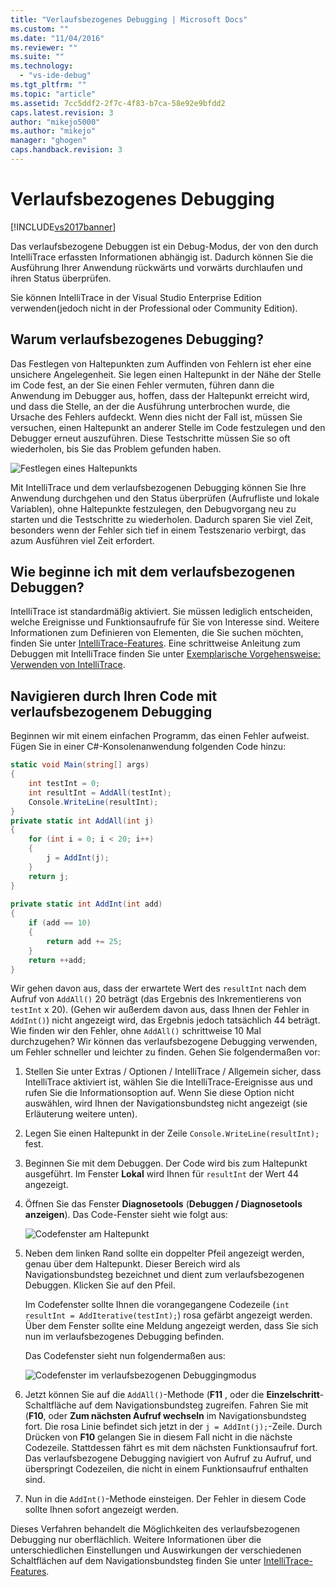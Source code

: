 ```yaml
---
title: "Verlaufsbezogenes Debugging | Microsoft Docs"
ms.custom: ""
ms.date: "11/04/2016"
ms.reviewer: ""
ms.suite: ""
ms.technology: 
  - "vs-ide-debug"
ms.tgt_pltfrm: ""
ms.topic: "article"
ms.assetid: 7cc5ddf2-2f7c-4f83-b7ca-58e92e9bfdd2
caps.latest.revision: 3
author: "mikejo5000"
ms.author: "mikejo"
manager: "ghogen"
caps.handback.revision: 3
---
```

# Verlaufsbezogenes Debugging
[!INCLUDE[vs2017banner](../code-quality/includes/vs2017banner.md)]

Das verlaufsbezogene Debuggen ist ein Debug\-Modus, der von den durch IntelliTrace erfassten Informationen abhängig ist.  Dadurch können Sie die Ausführung Ihrer Anwendung rückwärts und vorwärts durchlaufen und ihren Status überprüfen.  
  
 Sie können IntelliTrace in der Visual Studio Enterprise Edition verwenden\(jedoch nicht in der Professional oder Community Edition\).  
  
## Warum verlaufsbezogenes Debugging?  
 Das Festlegen von Haltepunkten zum Auffinden von Fehlern ist eher eine unsichere Angelegenheit.  Sie legen einen Haltepunkt in der Nähe der Stelle im Code fest, an der Sie einen Fehler vermuten, führen dann die Anwendung im Debugger aus, hoffen, dass der Haltepunkt erreicht wird, und dass die Stelle, an der die Ausführung unterbrochen wurde, die Ursache des Fehlers aufdeckt.  Wenn dies nicht der Fall ist, müssen Sie versuchen, einen Haltepunkt an anderer Stelle im Code festzulegen und den Debugger erneut auszuführen. Diese Testschritte müssen Sie so oft wiederholen, bis Sie das Problem gefunden haben.  
  
 ![Festlegen eines Haltepunkts](../debugger/media/breakpointprocesa.png "BreakpointProcesa")  
  
 Mit IntelliTrace und dem verlaufsbezogenen Debugging können Sie Ihre Anwendung durchgehen und den Status überprüfen \(Aufrufliste und lokale Variablen\), ohne Haltepunkte festzulegen, den Debugvorgang neu zu starten und  die Testschritte zu wiederholen.  Dadurch sparen Sie viel Zeit, besonders wenn der Fehler sich tief in einem Testszenario verbirgt, das azum Ausführen viel Zeit erfordert.  
  
## Wie beginne ich mit dem verlaufsbezogenen Debuggen?  
 IntelliTrace ist standardmäßig aktiviert.  Sie müssen lediglich entscheiden, welche Ereignisse und Funktionsaufrufe für Sie von Interesse sind.  Weitere Informationen zum Definieren von Elementen, die Sie suchen möchten, finden Sie unter [IntelliTrace\-Features](../debugger/intellitrace-features.md).  Eine schrittweise Anleitung zum Debuggen mit IntelliTrace finden Sie unter [Exemplarische Vorgehensweise: Verwenden von IntelliTrace](../debugger/walkthrough-using-intellitrace.md).  
  
## Navigieren durch Ihren Code mit verlaufsbezogenem Debugging  
 Beginnen wir mit einem einfachen Programm, das einen Fehler aufweist.  Fügen Sie in einer C\#\-Konsolenanwendung folgenden Code hinzu:  
  
```c#  
static void Main(string[] args)  
{  
    int testInt = 0;  
    int resultInt = AddAll(testInt);  
    Console.WriteLine(resultInt);  
}  
private static int AddAll(int j)  
{  
    for (int i = 0; i < 20; i++)  
    {  
        j = AddInt(j);  
    }  
    return j;  
}  
  
private static int AddInt(int add)  
{  
    if (add == 10)  
    {  
        return add += 25;  
    }  
    return ++add;  
}  
```  
  
 Wir gehen davon aus, dass der erwartete Wert des `resultInt` nach dem Aufruf von `AddAll()` 20 beträgt \(das Ergebnis des Inkrementierens von `testInt` x 20\).  \(Gehen wir außerdem davon aus, dass Ihnen der Fehler in `AddInt()`\) nicht angezeigt wird, das Ergebnis jedoch tatsächlich 44 beträgt.  Wie finden wir den Fehler, ohne `AddAll()` schrittweise 10 Mal durchzugehen?  Wir können das verlaufsbezogene Debugging verwenden, um Fehler schneller und leichter zu finden.  Gehen Sie folgendermaßen vor:  
  
1.  Stellen Sie unter Extras \/ Optionen \/ IntelliTrace \/ Allgemein sicher, dass IntelliTrace aktiviert ist, wählen Sie die IntelliTrace\-Ereignisse aus und rufen Sie die Informationsoption auf.  Wenn Sie diese Option nicht auswählen, wird Ihnen der Navigationsbundsteg nicht angezeigt \(sie Erläuterung weitere unten\).  
  
2.  Legen Sie einen Haltepunkt in der Zeile `Console.WriteLine(resultInt);` fest.  
  
3.  Beginnen Sie mit dem Debuggen.  Der Code wird bis zum Haltepunkt ausgeführt.  Im Fenster **Lokal** wird Ihnen für `resultInt` der Wert 44 angezeigt.  
  
4.  Öffnen Sie das Fenster **Diagnosetools** \(**Debuggen \/ Diagnosetools anzeigen**\).  Das Code\-Fenster sieht wie folgt aus:  
  
     ![Codefenster am Haltepunkt](../debugger/media/historicaldebuggingbreakpoint.png "HistoricalDebuggingBreakpoint")  
  
5.  Neben dem linken Rand sollte ein doppelter Pfeil angezeigt werden, genau über dem Haltepunkt.  Dieser Bereich wird als Navigationsbundsteg bezeichnet und dient zum verlaufsbezogenen Debuggen.  Klicken Sie auf den Pfeil.  
  
     Im Codefenster sollte Ihnen die vorangegangene Codezeile \(`int resultInt = AddIterative(testInt);`\) rosa gefärbt angezeigt werden.  Über dem Fenster sollte eine Meldung angezeigt werden, dass Sie sich nun im verlaufsbezogenes Debugging befinden.  
  
     Das Codefenster sieht nun folgendermaßen aus:  
  
     ![Codefenster im verlaufsbezogenen Debuggingmodus](../debugger/media/historicaldebuggingback.png "HistoricalDebuggingBack")  
  
6.  Jetzt können Sie auf die `AddAll()`\-Methode \(**F11** , oder die **Einzelschritt**\-Schaltfläche auf dem Navigationsbundsteg zugreifen.  Fahren Sie mit \(**F10**, oder **Zum nächsten Aufruf wechseln** im Navigationsbundsteg fort.  Die rosa Linie befindet sich jetzt in der `j = AddInt(j);`\-Zeile.  Durch Drücken von **F10** gelangen Sie in diesem Fall nicht in die nächste Codezeile.  Stattdessen fährt es mit dem nächsten Funktionsaufruf fort.  Das verlaufsbezogene Debugging navigiert von Aufruf zu Aufruf, und überspringt Codezeilen, die nicht in einem Funktionsaufruf enthalten sind.  
  
7.  Nun in die `AddInt()`\-Methode einsteigen.  Der Fehler in diesem Code sollte Ihnen sofort angezeigt werden.  
  
 Dieses Verfahren behandelt die Möglichkeiten des verlaufsbezogenen Debugging nur oberflächlich.  Weitere Informationen über die unterschiedlichen Einstellungen und Auswirkungen der verschiedenen Schaltflächen auf dem Navigationsbundsteg finden Sie unter [IntelliTrace\-Features](../debugger/intellitrace-features.md).